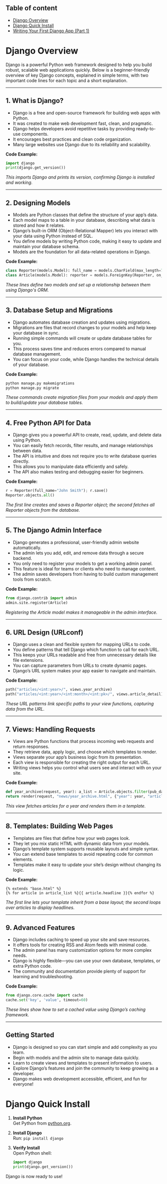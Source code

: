 ## Table of content
- [Django Overview](#django-overview)
- [Django Quick Install](#django-quick-install)
- [Writing Your First Django App (Part 1)](write-your-first-django-app-part-1)

# Django Overview

Django is a powerful Python web framework designed to help you build robust, scalable web applications quickly. Below is a beginner-friendly overview of key Django concepts, explained in simple terms, with two important code lines for each topic and a short explanation.

---

## 1. What is Django?
- Django is a free and open-source framework for building web apps with Python.
- It was created to make web development fast, clean, and pragmatic.
- Django helps developers avoid repetitive tasks by providing ready-to-use components.
- It encourages best practices and clean code organization.
- Many large websites use Django due to its reliability and scalability.

**Code Example:**
```python
import django
print(django.get_version())
```
*This imports Django and prints its version, confirming Django is installed and working.*

---

## 2. Designing Models
- Models are Python classes that define the structure of your app’s data.
- Each model maps to a table in your database, describing what data is stored and how it relates.
- Django’s built-in ORM (Object-Relational Mapper) lets you interact with your data using Python instead of SQL.
- You define models by writing Python code, making it easy to update and maintain your database schema.
- Models are the foundation for all data-related operations in Django.

**Code Example:**
```python
class Reporter(models.Model): full_name = models.CharField(max_length=70)
class Article(models.Model): reporter = models.ForeignKey(Reporter, on_delete=models.CASCADE)
```
*These lines define two models and set up a relationship between them using Django's ORM.*

---

## 3. Database Setup and Migrations
- Django automates database creation and updates using migrations.
- Migrations are files that record changes to your models and help keep your database in sync.
- Running simple commands will create or update database tables for you.
- This process saves time and reduces errors compared to manual database management.
- You can focus on your code, while Django handles the technical details of your database.

**Code Example:**
```bash
python manage.py makemigrations
python manage.py migrate
```
*These commands create migration files from your models and apply them to build/update your database tables.*

---

## 4. Free Python API for Data
- Django gives you a powerful API to create, read, update, and delete data using Python.
- You can easily fetch records, filter results, and manage relationships between data.
- The API is intuitive and does not require you to write database queries directly.
- This allows you to manipulate data efficiently and safely.
- The API also makes testing and debugging easier for beginners.

**Code Example:**
```python
r = Reporter(full_name="John Smith"); r.save()
Reporter.objects.all()
```
*The first line creates and saves a Reporter object; the second fetches all Reporter objects from the database.*

---

## 5. The Django Admin Interface
- Django generates a professional, user-friendly admin website automatically.
- The admin lets you add, edit, and remove data through a secure backend.
- You only need to register your models to get a working admin panel.
- This feature is ideal for teams or clients who need to manage content.
- The admin saves developers from having to build custom management tools from scratch.

**Code Example:**
```python
from django.contrib import admin
admin.site.register(Article)
```
*Registering the Article model makes it manageable in the admin interface.*

---

## 6. URL Design (URLconf)
- Django uses a clean and flexible system for mapping URLs to code.
- You define patterns that tell Django which function to call for each URL.
- This keeps your URLs readable and free from unnecessary details like file extensions.
- You can capture parameters from URLs to create dynamic pages.
- Django’s URL system makes your app easier to navigate and maintain.

**Code Example:**
```python
path("articles/<int:year>/", views.year_archive)
path("articles/<int:year>/<int:month>/<int:pk>/", views.article_detail)
```
*These URL patterns link specific paths to your view functions, capturing data from the URL.*

---

## 7. Views: Handling Requests
- Views are Python functions that process incoming web requests and return responses.
- They retrieve data, apply logic, and choose which templates to render.
- Views separate your app’s business logic from its presentation.
- Each view is responsible for creating the right output for each URL.
- Writing views helps you control what users see and interact with on your site.

**Code Example:**
```python
def year_archive(request, year): a_list = Article.objects.filter(pub_date__year=year)
return render(request, "news/year_archive.html", {"year": year, "article_list": a_list})
```
*This view fetches articles for a year and renders them in a template.*

---

## 8. Templates: Building Web Pages
- Templates are files that define how your web pages look.
- They let you mix static HTML with dynamic data from your models.
- Django’s template system supports reusable layouts and simple syntax.
- You can extend base templates to avoid repeating code for common elements.
- Templates make it easy to update your site’s design without changing its logic.

**Code Example:**
```
{% extends "base.html" %}
{% for article in article_list %}{{ article.headline }}{% endfor %}
```
*The first line lets your template inherit from a base layout; the second loops over articles to display headlines.*

---

## 9. Advanced Features
- Django includes caching to speed up your site and save resources.
- It offers tools for creating RSS and Atom feeds with minimal code.
- The admin panel has many customization options for more complex needs.
- Django is highly flexible—you can use your own database, templates, or extra Python code.
- The community and documentation provide plenty of support for learning and troubleshooting.

**Code Example:**
```python
from django.core.cache import cache
cache.set('key', 'value', timeout=60)
```
*These lines show how to set a cached value using Django’s caching framework.*

---

## Getting Started
- Django is designed so you can start simple and add complexity as you learn.
- Begin with models and the admin site to manage data quickly.
- Learn to create views and templates to present information to users.
- Explore Django’s features and join the community to keep growing as a developer.
- Django makes web development accessible, efficient, and fun for everyone!





# Django Quick Install

1. **Install Python**  
   Get Python from [python.org](https://www.python.org/downloads/).

2. **Install Django**  
   Run: `pip install django`

3. **Verify Install**  
   Open Python shell:  
   ```python
   import django
   print(django.get_version())
   ```

Django is now ready to use!



